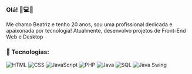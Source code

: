 ### Olá! 👋💻👩

Me chamo Beatriz e tenho 20 anos, sou uma profissional dedicada e apaixonada por tecnologia! 
Atualmente, desenvolvo projetos de Front-End Web e Desktop


<h3>🚀 Tecnologias:</h3>


![HTML](https://img.icons8.com/color/48/000000/html-5--v1.png) ![CSS](https://img.icons8.com/color/48/000000/css3.png) ![JavaScript](https://img.icons8.com/color/48/000000/javascript--v1.png) ![PHP](https://img.icons8.com/color/48/000000/php.png) ![Java](https://img.icons8.com/color/48/000000/java-coffee-cup-logo--v1.png) ![SQL](https://img.icons8.com/color/48/000000/sql.png) ![Java Swing](https://img.icons8.com/color/48/000000/java-eclipse.png)
